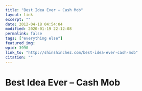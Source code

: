 ```yaml
---
title: "Best Idea Ever – Cash Mob"
layout: link
excerpt: ""
date: 2012-04-18 04:54:04
modified: 2020-01-19 22:12:08
permalink: false
tags: ["everything else"]
featured_img: 
wpid: 3990
link_to: "http://shinshinchez.com/best-idea-ever-cash-mob"
citation: ""
---
```


# Best Idea Ever – Cash Mob

